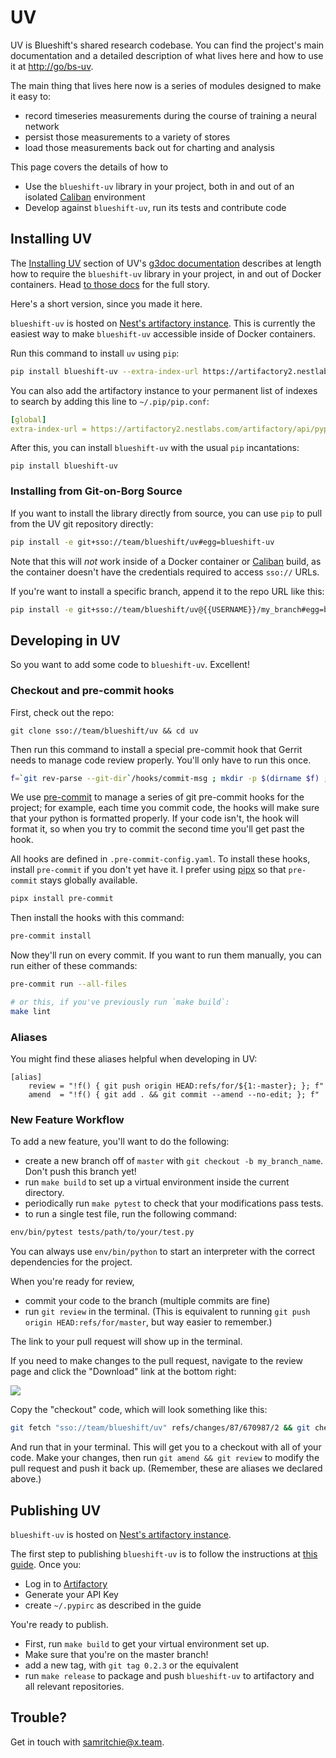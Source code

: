 # UV

UV is Blueshift's shared research codebase. You can find the project's main
documentation and a detailed description of what lives here and how to use it at
<http://go/bs-uv>.

The main thing that lives here now is a series of modules designed to make it
easy to:

- record timeseries measurements during the course of training a neural network
- persist those measurements to a variety of stores
- load those measurements back out for charting and analysis

This page covers the details of how to

- Use the `blueshift-uv` library in your project, both in and out of an isolated
  [Caliban](http://go/caliban) environment
- Develop against `blueshift-uv`, run its tests and contribute code

## Installing UV

The [Installing UV](http://go/bs-uv#installing-uv) section of UV's [g3doc
documentation](http://go/bs-uv#installing-uv) describes at length how to require
the `blueshift-uv` library in your project, in and out of Docker containers.
Head [to those docs](http://go/bs-uv#installing-uv) for the full story.

Here's a short version, since you made it here.

`blueshift-uv` is hosted on [Nest's artifactory
instance](https://artifactory2.nestlabs.com/). This is currently the easiest way
to make `blueshift-uv` accessible inside of Docker containers.

Run this command to install `uv` using `pip`:

```bash
pip install blueshift-uv --extra-index-url https://artifactory2.nestlabs.com/artifactory/api/pypi/pypi-local/simple
```

You can also add the artifactory instance to your permanent list of indexes to
search by adding this line to `~/.pip/pip.conf`:

```yaml
[global]
extra-index-url = https://artifactory2.nestlabs.com/artifactory/api/pypi/pypi-local/simple
```

After this, you can install `blueshift-uv` with the usual `pip` incantations:

```
pip install blueshift-uv
```

### Installing from Git-on-Borg Source

If you want to install the library directly from source, you can use `pip` to
pull from the UV git repository directly:

```bash
pip install -e git+sso://team/blueshift/uv#egg=blueshift-uv
```

Note that this will *not* work inside of a Docker container or
[Caliban](http://go/caliban) build, as the container doesn't have the
credentials required to access `sso://` URLs.

If you're want to install a specific branch, append it to the repo URL like
this:

```bash
pip install -e git+sso://team/blueshift/uv@{{USERNAME}}/my_branch#egg=blueshift-uv
```

## Developing in UV

So you want to add some code to `blueshift-uv`. Excellent!

### Checkout and pre-commit hooks

First, check out the repo:

```
git clone sso://team/blueshift/uv && cd uv
```

Then run this command to install a special pre-commit hook that Gerrit needs to
manage code review properly. You'll only have to run this once.

```bash
f=`git rev-parse --git-dir`/hooks/commit-msg ; mkdir -p $(dirname $f) ; curl -Lo $f https://gerrit-review.googlesource.com/tools/hooks/commit-msg ; chmod +x $f
```

We use [pre-commit](https://pre-commit.com/) to manage a series of git
pre-commit hooks for the project; for example, each time you commit code, the
hooks will make sure that your python is formatted properly. If your code isn't,
the hook will format it, so when you try to commit the second time you'll get
past the hook.

All hooks are defined in `.pre-commit-config.yaml`. To install these hooks,
install `pre-commit` if you don't yet have it. I prefer using [pipx](https://github.com/pipxproject/pipx) so that `pre-commit` stays globally available.

```bash
pipx install pre-commit
```

Then install the hooks with this command:

```bash
pre-commit install
```

Now they'll run on every commit. If you want to run them manually, you can run either of these commands:

```bash
pre-commit run --all-files

# or this, if you've previously run `make build`:
make lint
```

### Aliases

You might find these aliases helpful when developing in UV:

```
[alias]
	review = "!f() { git push origin HEAD:refs/for/${1:-master}; }; f"
	amend  = "!f() { git add . && git commit --amend --no-edit; }; f"
```

### New Feature Workflow

To add a new feature, you'll want to do the following:

- create a new branch off of `master` with `git checkout -b my_branch_name`.
  Don't push this branch yet!
- run `make build` to set up a virtual environment inside the current directory.
- periodically run `make pytest` to check that your modifications pass tests.
- to run a single test file, run the following command:

```bash
env/bin/pytest tests/path/to/your/test.py
```

You can always use `env/bin/python` to start an interpreter with the correct
dependencies for the project.

When you're ready for review,

- commit your code to the branch (multiple commits are fine)
- run `git review` in the terminal. (This is equivalent to running `git push
  origin HEAD:refs/for/master`, but way easier to remember.)

The link to your pull request will show up in the terminal.

If you need to make changes to the pull request, navigate to the review page and
click the "Download" link at the bottom right:

![](https://screenshot.googleplex.com/4BP8v3TWq4R.png)

Copy the "checkout" code, which will look something like this:

```bash
git fetch "sso://team/blueshift/uv" refs/changes/87/670987/2 && git checkout FETCH_HEAD
```

And run that in your terminal. This will get you to a checkout with all of your
code. Make your changes, then run `git amend && git review` to modify the pull
request and push it back up. (Remember, these are aliases we declared above.)

## Publishing UV

`blueshift-uv` is hosted on [Nest's artifactory
instance](https://artifactory2.nestlabs.com/).

The first step to publishing `blueshift-uv` is to follow the instructions at [this
guide](http://go/nest-pypi-local#generating-your-api-key). Once you:

- Log in to [Artifactory](https://artifactory2.nestlabs.com/)
- Generate your API Key
- create `~/.pypirc` as described in the guide

You're ready to publish.

- First, run `make build` to get your virtual environment set up.
- Make sure that you're on the master branch!
- add a new tag, with `git tag 0.2.3` or the equivalent
- run `make release` to package and push `blueshift-uv` to artifactory and all
  relevant repositories.

## Trouble?

Get in touch with [samritchie@x.team](mailto:samritchie@x.team).
